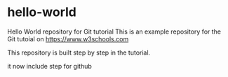 # hello-world
Hello World repository for Git tutorial
This is an example repository for the Git tutoial on https://www.w3schools.com

This repository is built step by step in the tutorial.

it now include  step for github
